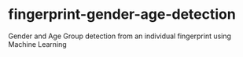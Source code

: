 # fingerprint-gender-age-detection
Gender and Age Group detection from an individual fingerprint using Machine Learning

